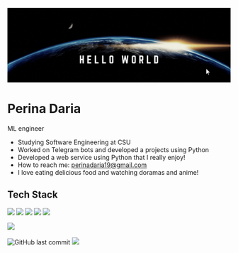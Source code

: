 <p align="center">
  <img src="https://raw.githubusercontent.com/dassakrassia/dassakrassia/refs/heads/main/game%20mode.gif" alt="banner" />
</p>


# Perina Daria
ML engineer

<ul>
  <li> Studying Software Engineering at CSU</li>
  <li> Worked on Telegram bots and developed a projects using Python</li>
  <li> Developed a web service using Python that I really enjoy!</li>
  <li> How to reach me: <a href="mailto:stitch-storm.4v@icloud.com">perinadaria19@gmail.com</a></li>
  <li> I love eating delicious food and watching doramas and anime!</li>
</ul>


## Tech Stack
![](https://img.shields.io/badge/Python-232327?style=for-the-badge&logo=python&logoColor=white)
![](https://img.shields.io/badge/Deep%20Learning-00599C?style=for-the-badge)
![](https://img.shields.io/badge/NLP-424242?style=for-the-badge)
![](https://img.shields.io/badge/Docker%20-00599C?style=for-the-badge)
![](https://img.shields.io/badge/CV-232327?style=for-the-badge&logo=python&logoColor=white)

![](https://github-profile-summary-cards.vercel.app/api/cards/profile-details?username=dassakrassia&theme=solarized_dark)



![GitHub last commit](https://img.shields.io/github/last-commit/dassakrassia/dassakrassia)
![](https://komarev.com/ghpvc/?username=dassakrassia)
